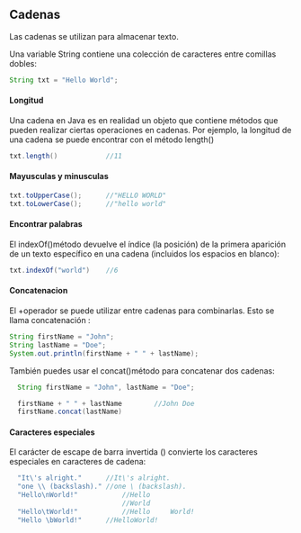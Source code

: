 ## Cadenas

Las cadenas se utilizan para almacenar texto.

Una variable String contiene una colección de caracteres entre comillas dobles:

```java
String txt = "Hello World";
```

#### Longitud
Una cadena en Java es en realidad un objeto que contiene métodos que pueden realizar ciertas operaciones en cadenas. Por ejemplo, la longitud de una cadena se puede encontrar con el método length()

```java
txt.length()			//11
```

#### Mayusculas y minusculas
```java
txt.toUpperCase();   	//"HELLO WORLD"
txt.toLowerCase();   	//"hello world"
```

#### Encontrar palabras
El indexOf()método devuelve el índice (la posición) de la primera aparición de un texto específico en una cadena (incluidos los espacios en blanco):
```java
txt.indexOf("world")	//6
```
#### Concatenacion

El +operador se puede utilizar entre cadenas para combinarlas. Esto se llama concatenación :
```java
String firstName = "John";
String lastName = "Doe";
System.out.println(firstName + " " + lastName);
```
También puedes usar el concat()método para concatenar dos cadenas:
```java
  String firstName = "John", lastName = "Doe";

  firstName + " " + lastName		//John Doe
  firstName.concat(lastName)
```
#### Caracteres especiales
El carácter de escape de barra invertida (\) convierte los caracteres especiales en caracteres de cadena:
```java
  "It\'s alright."		//It\'s alright.
  "one \\ (backslash)."	//one \ (backslash).
  "Hello\nWorld!"			//Hello
  							//World
  "Hello\tWorld!"			//Hello 	World!
  "Hello \bWorld!"		//HelloWorld!
```